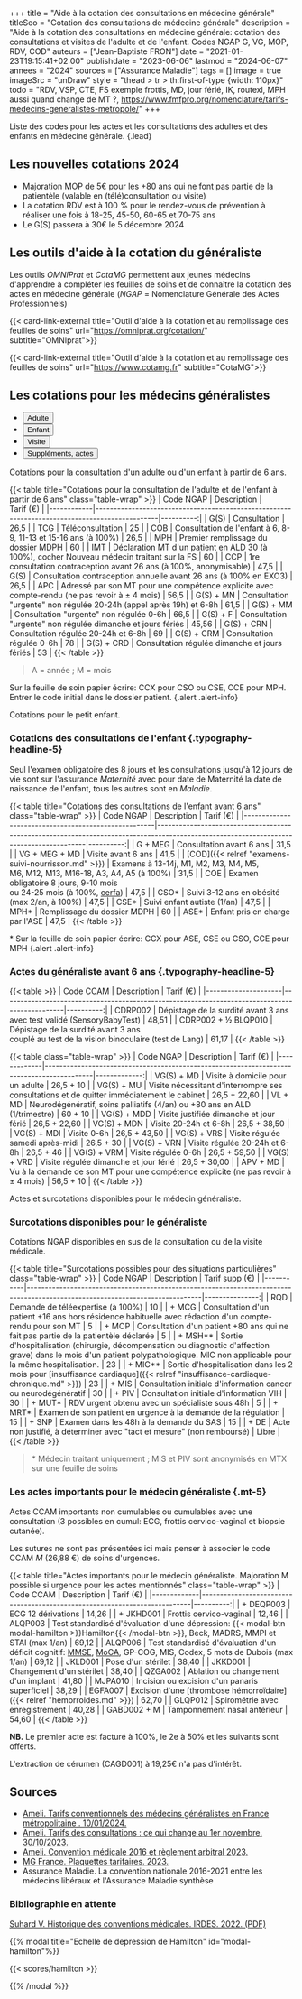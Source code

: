 +++
title = "Aide à la cotation des consultations en médecine générale"
titleSeo = "Cotation des consultations de médecine générale"
description = "Aide à la cotation des consultations en médecine générale: cotation des consultations et visites de l'adulte et de l'enfant. Codes NGAP G, VG, MOP, RDV, COD"
auteurs = ["Jean-Baptiste FRON"]
date = "2021-01-23T19:15:41+02:00"
publishdate = "2023-06-06"
lastmod = "2024-06-07"
annees = "2024"
sources = ["Assurance Maladie"]
tags = []
image = true
imageSrc = "unDraw"
style = "thead > tr > th:first-of-type {width: 110px}"
todo = "RDV, VSP, CTE, FS exemple frottis, MD, jour férié, IK, routexl, MPH aussi quand change de MT ?, https://www.fmfpro.org/nomenclature/tarifs-medecins-generalistes-metropole/"
+++

Liste des codes pour les actes et les consultations des adultes et des enfants en médecine générale.
{.lead}

## Les nouvelles cotations 2024

- Majoration MOP de 5€ pour les +80 ans qui ne font pas partie de la patientèle (valable en (télé)consultation ou visite)
- La cotation RDV est à 100 % pour le rendez-vous de prévention à réaliser une fois à 18-25, 45-50, 60-65 et 70-75 ans
- Le G(S) passera à 30€ le 5 décembre 2024

## Les outils d'aide à la cotation du généraliste

Les outils *OMNIPrat* et *CotaMG* permettent aux jeunes médecins d'apprendre à compléter les feuilles de soins et de connaître la cotation des actes en médecine générale (*NGAP* = Nomenclature Générale des Actes Professionnels)

{{< card-link-external title="Outil d'aide à la cotation et au remplissage des feuilles de soins" url="https://omniprat.org/cotation/" subtitle="OMNIprat">}}

{{< card-link-external title="Outil d'aide à la cotation et au remplissage des feuilles de soins" url="https://www.cotamg.fr" subtitle="CotaMG">}}

## Les cotations pour les médecins généralistes

<div class="card card-hover my-3 mb-xl-5">
  <ul class="nav nav-tabs nav-justified" id="tabs-cotations" role="tablist" style="overflow-x: hidden">
    <li class="nav-item" role="presentation">
      <button aria-controls="adulte-panel" aria-selected="true" class="nav-link active" data-toggle="tab" data-target="#adulte-panel" id="adulte-tab" type="button" role="tab">Adulte</button>
    </li>
    <li class="nav-item" role="presentation">
      <button aria-controls="enfant-panel" aria-selected="false" class="nav-link" data-toggle="tab" data-target="#enfant-panel" id="enfant-tab" type="button" role="tab">Enfant</button>
    </li>
    <li class="nav-item" role="presentation">
      <button aria-controls="visite-panel" aria-selected="false" class="nav-link" data-toggle="tab" data-target="#visite-panel" id="visite-tab" type="button" role="tab">Visite</button>
    </li>
    <li class="nav-item" role="presentation">
      <button aria-controls="actes-panel" aria-selected="false" class="nav-link" data-toggle="tab" data-target="#actes-panel" id="actes-tab" type="button" role="tab">Suppléments, actes</button>
    </li>
  </ul>
  <div class="tab-content card-body">
    <div aria-labelledby="adulte-tab" class="tab-pane fade show active" id="adulte-panel" role="tabpanel">

Cotations pour la consultation d'un adulte ou d'un enfant à partir de 6 ans.

{{< table title="Cotations pour la consultation de l'adulte et de l'enfant à partir de 6 ans" class="table-wrap" >}}
| Code NGAP  | Description                                                                                   | Tarif&nbsp;(€) |
|------------|-----------------------------------------------------------------------------------------------|----------:|
| G(S)       | Consultation                                                                                  |      26,5 |
| TCG        | Téléconsultation                                                                              |        25 |
| COB        | Consultation de l'enfant à 6, 8-9, 11-13 et 15-16 ans (à 100%)                                |      26,5 |
| MPH        | Premier remplissage du dossier MDPH                                                           |        60 |
| IMT        | Déclaration MT d'un patient en ALD 30 (à 100%), cocher Nouveau médecin traitant sur la FS     |        60 |
| CCP        | 1re consultation contraception avant 26 ans (à 100%, anonymisable)                            |      47,5 |
| G(S)       | Consultation contraception annuelle avant 26 ans (à 100% en EXO3)                             |      26,5 |
| APC        | Adressé par son MT pour une compétence explicite avec compte-rendu (ne pas revoir à ± 4 mois) |      56,5 |
| G(S) + MN  | Consultation "urgente" non régulée 20-24h (appel après 19h) et 6-8h                           |      61,5 |
| G(S) + MM  | Consultation "urgente" non régulée 0-6h                                                       |      66,5 |
| G(S) + F   | Consultation "urgente" non régulée dimanche et jours fériés                                   |     45,56 |
| G(S) + CRN | Consultation régulée 20-24h et 6-8h                                                           |        69 |
| G(S) + CRM | Consultation régulée 0-6h                                                                     |        78 |
| G(S) + CRD | Consultation régulée dimanche et jours fériés                                                 |        53 |
{{< /table >}}

> A = année ; M = mois

Sur la feuille de soin papier écrire: CCX pour CSO ou CSE, CCE pour MPH. Entrer le code initial dans le dossier patient.
{.alert .alert-info}

  </div><!-- No more than 2-spaces indentation to prevent code block declaration -->
  <div aria-labelledby="enfant-tab" class="tab-pane fade" id="enfant-panel" role="tabpanel">

Cotations pour le petit enfant.

### Cotations des consultations de l'enfant {.typography-headline-5}

Seul l'examen obligatoire des 8 jours et les consultations jusqu'à 12 jours de vie sont sur l'assurance *Maternité* avec pour date de Maternité la date de naissance de l'enfant, tous les autres sont en *Maladie*.

{{< table title="Cotations des consultations de l'enfant avant 6 ans" class="table-wrap" >}}
| Code NGAP                                           | Description                                                                                                                            | Tarif&nbsp;(€) |
|-----------------------------------------------------|----------------------------------------------------------------------------------------------------------------------------------------|----------:|
| G + MEG                                             | Consultation avant 6 ans                                                                                                               |      31,5 |
| VG + MEG + MD                                       | Visite avant 6 ans                                                                                                                     |      41,5 |
| [COD]({{< relref "examens-suivi-nourrisson.md" >}}) | Examens à 13-14j, M1, M2, M3, M4, M5,<br> M6, M12, M13, M16-18, A3, A4, A5  (à 100%)                                                   |      31,5 |
| COE                                                 | Examen obligatoire 8 jours, 9-10 mois<br> ou 24-25 mois (à 100%, [cerfa](https://www.formulaires.service-public.fr/gf/cerfa_12596.do)) |      47,5 |
| CSO*                                                | Suivi 3-12 ans en obésité (max 2/an, à 100%)                                                                                           |      47,5 |
| CSE*                                                | Suivi enfant autiste (1/an)                                                                                                            |      47,5 |
| MPH*                                                | Remplissage du dossier MDPH                                                                                                            |        60 |
| ASE*                                                | Enfant pris en charge par l'ASE                                                                                                        |      47,5 |
{{< /table >}}

\* Sur la feuille de soin papier écrire: CCX pour ASE, CSE ou CSO, CCE pour MPH
{.alert .alert-info}

### Actes du généraliste avant 6 ans {.typography-headline-5}

{{< table >}}
| Code CCAM           | Description                                                                                   | Tarif&nbsp;(€) |
|---------------------|-----------------------------------------------------------------------------------------------|----------:|
| CDRP002             | Dépistage de la surdité avant 3 ans<br>avec test validé (SensoryBabyTest)                     |     48,51 |
| CDRP002 + ½ BLQP010 | Dépistage de la surdité avant 3 ans<br>couplé au test de la vision binoculaire (test de Lang) |     61,17 |
{{< /table >}}

  </div>
  <div aria-labelledby="visite-tab" class="tab-pane fade" id="visite-panel" role="tabpanel">

{{< table class="table-wrap" >}}
| Code NGAP   | Description                                                                               |  Tarif&nbsp;(€) |
|-------------|-------------------------------------------------------------------------------------------|-------------:|
| VG(S) + MD  | Visite à domicile pour un adulte                                                          |    26,5 + 10 |
| VG(S) + MU  | Visite nécessitant d'interrompre ses consultations et de quitter immédiatement le cabinet | 26,5 + 22,60 |
| VL + MD     | Neurodégénératif, soins palliatifs (4/an) ou +80 ans en ALD (1/trimestre)                 |      60 + 10 |
| VG(S) + MDD | Visite justifiée dimanche et jour férié                                                   | 26,5 + 22,60 |
| VG(S) + MDN | Visite 20-24h et 6-8h                                                                     | 26,5 + 38,50 |
| VG(S) + MDI | Visite 0-6h                                                                               | 26,5 + 43,50 |
| VG(S) + VRS | Visite régulée samedi après-midi                                                          |    26,5 + 30 |
| VG(S) + VRN | Visite régulée 20-24h et 6-8h                                                             |    26,5 + 46 |
| VG(S) + VRM | Visite régulée 0-6h                                                                       | 26,5 + 59,50 |
| VG(S) + VRD | Visite régulée dimanche et jour férié                                                     | 26,5 + 30,00 |
| APV + MD    | Vu à la demande de son MT pour une compétence explicite (ne pas revoir à ± 4 mois)        |    56,5 + 10 |
{{< /table >}}

  </div>
  <div aria-labelledby="actes-tab" class="tab-pane fade" id="actes-panel" role="tabpanel">

Actes et surcotations disponibles pour le médecin généraliste.

### Surcotations disponibles pour le généraliste

Cotations NGAP disponibles en sus de la consultation ou de la visite médicale.

{{< table title="Surcotations possibles pour des situations particulières" class="table-wrap" >}}
| Code NGAP | Description                                                                                                                  | Tarif supp (€) |
|-----------|------------------------------------------------------------------------------------------------------------------------------|---------------:|
| RQD       | Demande de téléexpertise (à 100%)                                                                                            |             10 |
| + MCG     | Consultation d'un patient +16 ans hors résidence habituelle avec rédaction d'un compte-rendu pour son MT                     |              5 |
| + MOP     | Consultation d'un patient +80 ans qui ne fait pas partie de la patientèle déclarée                                           |              5 |
| + MSH**   | Sortie d'hospitalisation (chirurgie, décompensation ou diagnostic d'affection grave) dans le mois d'un patient polypathologique. MIC non applicable pour la même hospitalisation. | 23 |
| + MIC**   | Sortie d'hospitalisation dans les 2 mois pour [insuffisance cardiaque]({{< relref "insuffisance-cardiaque-chronique.md" >}}) |             23 |
| + MIS     | Consultation initiale d'information cancer ou neurodégénératif                                                               |             30 |
| + PIV     | Consultation initiale d'information VIH                                                                                      |             30 |
| + MUT*    | RDV urgent obtenu avec un spécialiste sous 48h                                                                               |              5 |
| + MRT*    | Examen de son patient en urgence à la demande de la régulation                                                               |             15 |
| + SNP     | Examen dans les 48h à la demande du SAS                                                                                      |             15 |
| + DE      | Acte non justifié, à déterminer avec "tact et mesure" (non remboursé)                                                        |          Libre |
{{< /table >}}

> \* Médecin traitant uniquement ; MIS et PIV sont anonymisés en MTX sur une feuille de soins

### Les actes importants pour le médecin généraliste {.mt-5}

Actes CCAM importants non cumulables ou cumulables avec une consultation (3 possibles en cumul: ECG, frottis cervico-vaginal et biopsie cutanée).

Les sutures ne sont pas présentées ici mais penser à associer le code CCAM *M* (26,88 €) de soins d'urgences.

{{< table title="Actes importants pour le médecin généraliste. Majoration M possible si urgence pour les actes mentionnés" class="table-wrap" >}}
| Code CCAM   | Description                                                               | Tarif&nbsp;(€) |
|-------------|---------------------------------------------------------------------------|----------:|
| + DEQP003   | ECG 12 dérivations                                                        |     14,26 |
| + JKHD001   | Frottis cervico-vaginal                                                   |     12,46 |
| ALQP003     | Test standardisé d'évaluation d'une dépression: {{< modal-btn modal-hamilton >}}Hamilton{{< /modal-btn >}}, Beck, MADRS, MMPI et STAI (max 1/an) | 69,12 |
| ALQP006     | Test standardisé d'évaluation d'un déficit cognitif: [MMSE](https://www.has-sante.fr/upload/docs/application/pdf/2012-04/mmse.pdf), [MoCA](/print/moca.pdf), GP-COG, MIS, Codex, 5 mots de Dubois (max 1/an) | 69,12 |
| JKLD001     | Pose d'un stérilet                                                        |     38,40 |
| JKKD001     | Changement d'un stérilet                                                  |     38,40 |
| QZGA002     | Ablation ou changement d'un implant                                       |     41,80 |
| MJPA010     | Incision ou excision d'un panaris superficiel                             |     38,29 |
| EGFA007     | Excision d'une [thrombose hémorroïdaire]({{< relref "hemorroides.md" >}}) |     62,70 |
| GLQP012     | Spirométrie avec enregistrement                                           |     40,28 |
| GABD002 + M | Tamponnement nasal antérieur                                              |     54,60 |
{{< /table >}}

**NB.** Le premier acte est facturé à 100%, le 2e à 50% et les suivants sont offerts.

L'extraction de cérumen (CAGD001) à 19,25€ n'a pas d'intérêt.

  </div>
  </div>
</div>

## Sources

- [Ameli. Tarifs conventionnels des médecins généralistes en France métropolitaine . 10/01/2024.](https://www.ameli.fr/lille-douai/medecin/exercice-liberal/facturation-remuneration/consultations-actes/tarifs/tarifs-generalistes/tarifs-metropole)
- [Ameli. Tarifs des consultations : ce qui change au 1er novembre. 30/10/2023.](https://www.ameli.fr/hauts-de-seine/medecin/actualites/tarifs-des-consultations-ce-qui-change-au-1er-novembre)
- [Ameli. Convention médicale 2016 et règlement arbitral 2023.](https://www.ameli.fr/hauts-de-seine/medecin/textes-reference/convention-medicale-2016)
- [MG France. Plaquettes tarifaires. 2023.](https://www.mgfrance.org/telechargements/guides-et-plaquettes-publics/2363-plaquettes-tarifaires)
- Assurance Maladie. La convention nationale 2016-2021 entre les médecins libéraux et l'Assurance Maladie synthèse

### Bibliographie en attente

[Suhard V. Historique des conventions médicales. IRDES. 2022. (PDF)](https://www.irdes.fr/documentation/syntheses/historique-des-conventions-medicales.pdf)

{{% modal title="Echelle de depression de Hamilton" id="modal-hamilton"%}}

{{< scores/hamilton >}}

{{% /modal %}}

